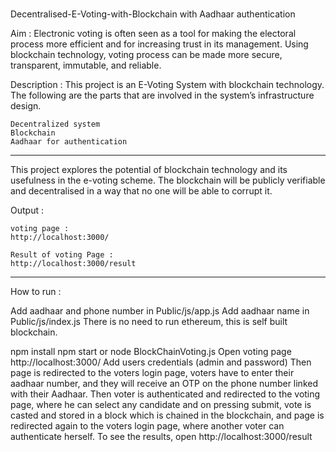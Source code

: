 # 
Decentralised-E-Voting-with-Blockchain with Aadhaar authentication

Aim : 
Electronic voting is often seen as a tool for making the electoral process more efficient and for increasing trust in its
management. Using blockchain technology, voting process can be made more secure, transparent, immutable, and reliable.

Description : 
This project is an E-Voting System with blockchain technology. The following are the parts that are involved in the system’s infrastructure design.

	Decentralized system  
	Blockchain 
	Aadhaar for authentication 
	
  	
----------------------------------------

This project explores the potential of blockchain technology and its usefulness in the e-voting scheme. The blockchain will be publicly verifiable and decentralised in a way that no one will be able to corrupt it.


Output : 
	
	voting page : 
	http://localhost:3000/
	
	Result of voting Page : 
	http://localhost:3000/result
  	
----------------------------------------


How to run : 

Add aadhaar and phone number in Public/js/app.js
Add aadhaar name in Public/js/index.js
There is no need to run ethereum, this is self built blockchain.

npm install
npm start or node BlockChainVoting.js
Open voting page http://localhost:3000/
Add users credentials (admin and password)
Then page is redirected to the voters login page, voters have to enter their aadhaar number, and they will receive an OTP on the phone number linked with their Aadhaar. Then voter is authenticated and redirected to the voting page, where he can select any candidate and on pressing submit, vote is casted and stored in a block which is chained in the blockchain, and page is redirected again to the voters login page, where another voter can authenticate herself.
To see the results, open http://localhost:3000/result

